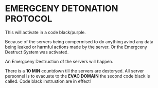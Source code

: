 # EMERGCENY DETONATION PROTOCOL

This will activate in a code black/purple.

Because of the servers being compermised to do anything aviod any data being leaked or harmful actions made by the server. Or the Emergceny Destruct System was activated.

An Emergceny Destruction of the servers will happen.

There is a **10 MIN** countdown till the servers are destoryed.
All server personnel is to evacuate to the **EVAC DOMAIN** the second code black is called. Code black instrustion are in effect!
